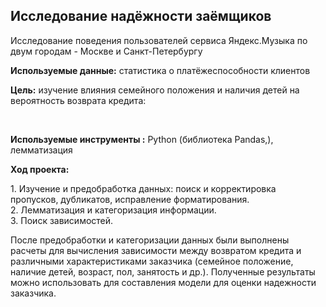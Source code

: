 ## Исследование надёжности заёмщиков
Исследование поведения пользователей сервиса Яндекс.Музыка по двум городам - Москве и Санкт-Петербургу

<P> <B> Используемые данные:</B> статистика о платёжеспособности клиентов </P>
<P> <B>Цель:</B>  изучение влияния семейного положения и наличия детей на вероятность возврата кредита:</P>
  
<BR></P>

<P> <B> Используемые инструменты :</B> Python (библиотека Pandas,), лемматизация</P>
<P><B>Ход проекта:</B></P>
<P>   1. Изучение и предобработка данных: поиск и корректировка пропусков, дубликатов, исправление форматирования.
    <BR> 2. Лемматизация и категоризация информации.
    <BR> 3. Поиск зависимостей.
<BR></P>
<P>После предобработки и категоризации данных были выполнены расчеты для вычисления зависимости между возвратом кредита и различными характеристиками заказчика (семейное положение, наличие детей, возраст, пол, занятость и др.). Полученные результаты можно использовать для составления модели для оценки надежности заказчика.</P>

